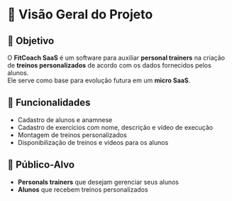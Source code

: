 # 📘 Visão Geral do Projeto

## 🎯 Objetivo
O **FitCoach SaaS** é um software para auxiliar **personal trainers** na criação de **treinos personalizados** de acordo com os dados fornecidos pelos alunos.  
Ele serve como base para evolução futura em um **micro SaaS**.

## 📌 Funcionalidades
- Cadastro de alunos e anamnese
- Cadastro de exercícios com nome, descrição e vídeo de execução
- Montagem de treinos personalizados
- Disponibilização de treinos e vídeos para os alunos

## 🚀 Público-Alvo
- **Personals trainers** que desejam gerenciar seus alunos
- **Alunos** que recebem treinos personalizados

